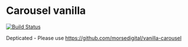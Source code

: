 # Carousel vanilla

[![Build Status](https://semaphoreci.com/api/v1/ianhatton/carousel_vanilla/branches/master/badge.svg)](https://semaphoreci.com/ianhatton/carousel_vanilla)

Depticated - Please use https://github.com/morsedigital/vanilla-carousel